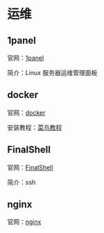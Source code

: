 # 运维

## 1panel

官网：[1panel](https://1panel.cn)

简介：Linux 服务器运维管理面板

## docker

官网：[docker](https://www.docker.com)

安装教程：[菜鸟教程](https://www.runoob.com/docker/ubuntu-docker-install.html)

## FinalShell

官网：[FinalShell](https://www.hostbuf.com)

简介：ssh

## nginx

官网：[nginx](https://nginx.org)

